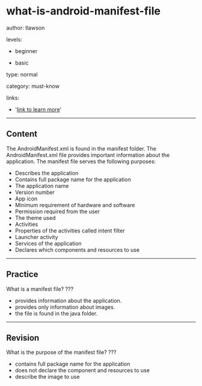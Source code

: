 # what-is-android-manifest-file
author: tlawson

levels:

  - beginner

  - basic

type: normal

category: must-know

links:

  - '[link to learn more](https://enki.com)'

---
## Content

The AndroidManifest.xml is found in the manifest folder. The AndroidManifest.xml file provides important information about the application. The manifest file serves the following purposes:

*	Describes the application
*	Contains full package name for the application  
*	The application name 
*	Version number 
*	App icon 
*	Minimum requirement of hardware and software
*	Permission required from the user 
*	The theme used 
*	Activities 
*	Properties of the activities called intent filter
*	Launcher activity 
*	Services of the application
*	Declares which components and resources to use


---
## Practice

What is a manifest file?
???

* provides information about the application.
* provides only information about images.
* the file is found in the java folder.

---
## Revision

What is the purpose of the manifest file?
???

* contains full package name for the application
* does not declare the component and resources to use
* describe the image to use
